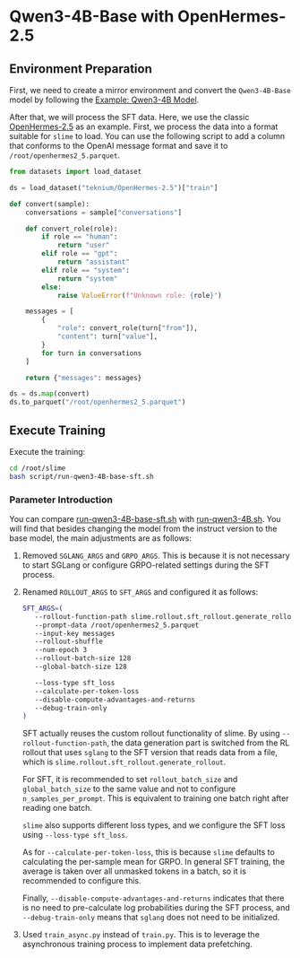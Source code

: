 # Qwen3-4B-Base with OpenHermes-2.5


## Environment Preparation

First, we need to create a mirror environment and convert the `Qwen3-4B-Base` model by following the [Example: Qwen3-4B Model](./models/qwen3-4B.md).

After that, we will process the SFT data. Here, we use the classic [OpenHermes-2.5](https://huggingface.co/datasets/teknium/OpenHermes-2.5) as an example. First, we process the data into a format suitable for `slime` to load. You can use the following script to add a column that conforms to the OpenAI message format and save it to `/root/openhermes2_5.parquet`.

```python
from datasets import load_dataset

ds = load_dataset("teknium/OpenHermes-2.5")["train"]

def convert(sample):
    conversations = sample["conversations"]

    def convert_role(role):
        if role == "human":
            return "user"
        elif role == "gpt":
            return "assistant"
        elif role == "system":
            return "system"
        else:
            raise ValueError(f"Unknown role: {role}")

    messages = [
        {
            "role": convert_role(turn["from"]),
            "content": turn["value"],
        }
        for turn in conversations
    ]

    return {"messages": messages}

ds = ds.map(convert)
ds.to_parquet("/root/openhermes2_5.parquet")
```

## Execute Training

Execute the training:

```bash
cd /root/slime
bash script/run-qwen3-4B-base-sft.sh
```

### Parameter Introduction

You can compare [run-qwen3-4B-base-sft.sh](../../scripts/run-qwen3-4B.sh) with [run-qwen3-4B.sh](../../scripts/run-qwen3-4B.sh). You will find that besides changing the model from the instruct version to the base model, the main adjustments are as follows:

1.  Removed `SGLANG_ARGS` and `GRPO_ARGS`. This is because it is not necessary to start SGLang or configure GRPO-related settings during the SFT process.

2.  Renamed `ROLLOUT_ARGS` to `SFT_ARGS` and configured it as follows:

    ```bash
    SFT_ARGS=(
       --rollout-function-path slime.rollout.sft_rollout.generate_rollout
       --prompt-data /root/openhermes2_5.parquet
       --input-key messages
       --rollout-shuffle
       --num-epoch 3
       --rollout-batch-size 128
       --global-batch-size 128

       --loss-type sft_loss
       --calculate-per-token-loss
       --disable-compute-advantages-and-returns
       --debug-train-only
    )
    ```

    SFT actually reuses the custom rollout functionality of slime. By using `--rollout-function-path`, the data generation part is switched from the RL rollout that uses `sglang` to the SFT version that reads data from a file, which is `slime.rollout.sft_rollout.generate_rollout`.

    For SFT, it is recommended to set `rollout_batch_size` and `global_batch_size` to the same value and not to configure `n_samples_per_prompt`. This is equivalent to training one batch right after reading one batch.

    `slime` also supports different loss types, and we configure the SFT loss using `--loss-type sft_loss`.

    As for `--calculate-per-token-loss`, this is because `slime` defaults to calculating the per-sample mean for GRPO. In general SFT training, the average is taken over all unmasked tokens in a batch, so it is recommended to configure this.

    Finally, `--disable-compute-advantages-and-returns` indicates that there is no need to pre-calculate log probabilities during the SFT process, and `--debug-train-only` means that `sglang` does not need to be initialized.

3.  Used `train_async.py` instead of `train.py`. This is to leverage the asynchronous training process to implement data prefetching.
